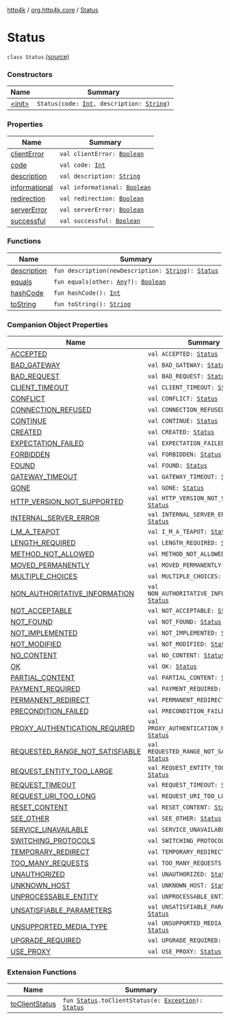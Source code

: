 [http4k](../../index.md) / [org.http4k.core](../index.md) / [Status](./index.md)

# Status

`class Status` [(source)](https://github.com/http4k/http4k/blob/master/http4k-core/src/main/kotlin/org/http4k/core/Status.kt#L3)

### Constructors

| Name | Summary |
|---|---|
| [&lt;init&gt;](-init-.md) | `Status(code: `[`Int`](https://kotlinlang.org/api/latest/jvm/stdlib/kotlin/-int/index.html)`, description: `[`String`](https://kotlinlang.org/api/latest/jvm/stdlib/kotlin/-string/index.html)`)` |

### Properties

| Name | Summary |
|---|---|
| [clientError](client-error.md) | `val clientError: `[`Boolean`](https://kotlinlang.org/api/latest/jvm/stdlib/kotlin/-boolean/index.html) |
| [code](code.md) | `val code: `[`Int`](https://kotlinlang.org/api/latest/jvm/stdlib/kotlin/-int/index.html) |
| [description](description.md) | `val description: `[`String`](https://kotlinlang.org/api/latest/jvm/stdlib/kotlin/-string/index.html) |
| [informational](informational.md) | `val informational: `[`Boolean`](https://kotlinlang.org/api/latest/jvm/stdlib/kotlin/-boolean/index.html) |
| [redirection](redirection.md) | `val redirection: `[`Boolean`](https://kotlinlang.org/api/latest/jvm/stdlib/kotlin/-boolean/index.html) |
| [serverError](server-error.md) | `val serverError: `[`Boolean`](https://kotlinlang.org/api/latest/jvm/stdlib/kotlin/-boolean/index.html) |
| [successful](successful.md) | `val successful: `[`Boolean`](https://kotlinlang.org/api/latest/jvm/stdlib/kotlin/-boolean/index.html) |

### Functions

| Name | Summary |
|---|---|
| [description](description.md) | `fun description(newDescription: `[`String`](https://kotlinlang.org/api/latest/jvm/stdlib/kotlin/-string/index.html)`): `[`Status`](./index.md) |
| [equals](equals.md) | `fun equals(other: `[`Any`](https://kotlinlang.org/api/latest/jvm/stdlib/kotlin/-any/index.html)`?): `[`Boolean`](https://kotlinlang.org/api/latest/jvm/stdlib/kotlin/-boolean/index.html) |
| [hashCode](hash-code.md) | `fun hashCode(): `[`Int`](https://kotlinlang.org/api/latest/jvm/stdlib/kotlin/-int/index.html) |
| [toString](to-string.md) | `fun toString(): `[`String`](https://kotlinlang.org/api/latest/jvm/stdlib/kotlin/-string/index.html) |

### Companion Object Properties

| Name | Summary |
|---|---|
| [ACCEPTED](-a-c-c-e-p-t-e-d.md) | `val ACCEPTED: `[`Status`](./index.md) |
| [BAD_GATEWAY](-b-a-d_-g-a-t-e-w-a-y.md) | `val BAD_GATEWAY: `[`Status`](./index.md) |
| [BAD_REQUEST](-b-a-d_-r-e-q-u-e-s-t.md) | `val BAD_REQUEST: `[`Status`](./index.md) |
| [CLIENT_TIMEOUT](-c-l-i-e-n-t_-t-i-m-e-o-u-t.md) | `val CLIENT_TIMEOUT: `[`Status`](./index.md) |
| [CONFLICT](-c-o-n-f-l-i-c-t.md) | `val CONFLICT: `[`Status`](./index.md) |
| [CONNECTION_REFUSED](-c-o-n-n-e-c-t-i-o-n_-r-e-f-u-s-e-d.md) | `val CONNECTION_REFUSED: `[`Status`](./index.md) |
| [CONTINUE](-c-o-n-t-i-n-u-e.md) | `val CONTINUE: `[`Status`](./index.md) |
| [CREATED](-c-r-e-a-t-e-d.md) | `val CREATED: `[`Status`](./index.md) |
| [EXPECTATION_FAILED](-e-x-p-e-c-t-a-t-i-o-n_-f-a-i-l-e-d.md) | `val EXPECTATION_FAILED: `[`Status`](./index.md) |
| [FORBIDDEN](-f-o-r-b-i-d-d-e-n.md) | `val FORBIDDEN: `[`Status`](./index.md) |
| [FOUND](-f-o-u-n-d.md) | `val FOUND: `[`Status`](./index.md) |
| [GATEWAY_TIMEOUT](-g-a-t-e-w-a-y_-t-i-m-e-o-u-t.md) | `val GATEWAY_TIMEOUT: `[`Status`](./index.md) |
| [GONE](-g-o-n-e.md) | `val GONE: `[`Status`](./index.md) |
| [HTTP_VERSION_NOT_SUPPORTED](-h-t-t-p_-v-e-r-s-i-o-n_-n-o-t_-s-u-p-p-o-r-t-e-d.md) | `val HTTP_VERSION_NOT_SUPPORTED: `[`Status`](./index.md) |
| [INTERNAL_SERVER_ERROR](-i-n-t-e-r-n-a-l_-s-e-r-v-e-r_-e-r-r-o-r.md) | `val INTERNAL_SERVER_ERROR: `[`Status`](./index.md) |
| [I_M_A_TEAPOT](-i_-m_-a_-t-e-a-p-o-t.md) | `val I_M_A_TEAPOT: `[`Status`](./index.md) |
| [LENGTH_REQUIRED](-l-e-n-g-t-h_-r-e-q-u-i-r-e-d.md) | `val LENGTH_REQUIRED: `[`Status`](./index.md) |
| [METHOD_NOT_ALLOWED](-m-e-t-h-o-d_-n-o-t_-a-l-l-o-w-e-d.md) | `val METHOD_NOT_ALLOWED: `[`Status`](./index.md) |
| [MOVED_PERMANENTLY](-m-o-v-e-d_-p-e-r-m-a-n-e-n-t-l-y.md) | `val MOVED_PERMANENTLY: `[`Status`](./index.md) |
| [MULTIPLE_CHOICES](-m-u-l-t-i-p-l-e_-c-h-o-i-c-e-s.md) | `val MULTIPLE_CHOICES: `[`Status`](./index.md) |
| [NON_AUTHORITATIVE_INFORMATION](-n-o-n_-a-u-t-h-o-r-i-t-a-t-i-v-e_-i-n-f-o-r-m-a-t-i-o-n.md) | `val NON_AUTHORITATIVE_INFORMATION: `[`Status`](./index.md) |
| [NOT_ACCEPTABLE](-n-o-t_-a-c-c-e-p-t-a-b-l-e.md) | `val NOT_ACCEPTABLE: `[`Status`](./index.md) |
| [NOT_FOUND](-n-o-t_-f-o-u-n-d.md) | `val NOT_FOUND: `[`Status`](./index.md) |
| [NOT_IMPLEMENTED](-n-o-t_-i-m-p-l-e-m-e-n-t-e-d.md) | `val NOT_IMPLEMENTED: `[`Status`](./index.md) |
| [NOT_MODIFIED](-n-o-t_-m-o-d-i-f-i-e-d.md) | `val NOT_MODIFIED: `[`Status`](./index.md) |
| [NO_CONTENT](-n-o_-c-o-n-t-e-n-t.md) | `val NO_CONTENT: `[`Status`](./index.md) |
| [OK](-o-k.md) | `val OK: `[`Status`](./index.md) |
| [PARTIAL_CONTENT](-p-a-r-t-i-a-l_-c-o-n-t-e-n-t.md) | `val PARTIAL_CONTENT: `[`Status`](./index.md) |
| [PAYMENT_REQUIRED](-p-a-y-m-e-n-t_-r-e-q-u-i-r-e-d.md) | `val PAYMENT_REQUIRED: `[`Status`](./index.md) |
| [PERMANENT_REDIRECT](-p-e-r-m-a-n-e-n-t_-r-e-d-i-r-e-c-t.md) | `val PERMANENT_REDIRECT: `[`Status`](./index.md) |
| [PRECONDITION_FAILED](-p-r-e-c-o-n-d-i-t-i-o-n_-f-a-i-l-e-d.md) | `val PRECONDITION_FAILED: `[`Status`](./index.md) |
| [PROXY_AUTHENTICATION_REQUIRED](-p-r-o-x-y_-a-u-t-h-e-n-t-i-c-a-t-i-o-n_-r-e-q-u-i-r-e-d.md) | `val PROXY_AUTHENTICATION_REQUIRED: `[`Status`](./index.md) |
| [REQUESTED_RANGE_NOT_SATISFIABLE](-r-e-q-u-e-s-t-e-d_-r-a-n-g-e_-n-o-t_-s-a-t-i-s-f-i-a-b-l-e.md) | `val REQUESTED_RANGE_NOT_SATISFIABLE: `[`Status`](./index.md) |
| [REQUEST_ENTITY_TOO_LARGE](-r-e-q-u-e-s-t_-e-n-t-i-t-y_-t-o-o_-l-a-r-g-e.md) | `val REQUEST_ENTITY_TOO_LARGE: `[`Status`](./index.md) |
| [REQUEST_TIMEOUT](-r-e-q-u-e-s-t_-t-i-m-e-o-u-t.md) | `val REQUEST_TIMEOUT: `[`Status`](./index.md) |
| [REQUEST_URI_TOO_LONG](-r-e-q-u-e-s-t_-u-r-i_-t-o-o_-l-o-n-g.md) | `val REQUEST_URI_TOO_LONG: `[`Status`](./index.md) |
| [RESET_CONTENT](-r-e-s-e-t_-c-o-n-t-e-n-t.md) | `val RESET_CONTENT: `[`Status`](./index.md) |
| [SEE_OTHER](-s-e-e_-o-t-h-e-r.md) | `val SEE_OTHER: `[`Status`](./index.md) |
| [SERVICE_UNAVAILABLE](-s-e-r-v-i-c-e_-u-n-a-v-a-i-l-a-b-l-e.md) | `val SERVICE_UNAVAILABLE: `[`Status`](./index.md) |
| [SWITCHING_PROTOCOLS](-s-w-i-t-c-h-i-n-g_-p-r-o-t-o-c-o-l-s.md) | `val SWITCHING_PROTOCOLS: `[`Status`](./index.md) |
| [TEMPORARY_REDIRECT](-t-e-m-p-o-r-a-r-y_-r-e-d-i-r-e-c-t.md) | `val TEMPORARY_REDIRECT: `[`Status`](./index.md) |
| [TOO_MANY_REQUESTS](-t-o-o_-m-a-n-y_-r-e-q-u-e-s-t-s.md) | `val TOO_MANY_REQUESTS: `[`Status`](./index.md) |
| [UNAUTHORIZED](-u-n-a-u-t-h-o-r-i-z-e-d.md) | `val UNAUTHORIZED: `[`Status`](./index.md) |
| [UNKNOWN_HOST](-u-n-k-n-o-w-n_-h-o-s-t.md) | `val UNKNOWN_HOST: `[`Status`](./index.md) |
| [UNPROCESSABLE_ENTITY](-u-n-p-r-o-c-e-s-s-a-b-l-e_-e-n-t-i-t-y.md) | `val UNPROCESSABLE_ENTITY: `[`Status`](./index.md) |
| [UNSATISFIABLE_PARAMETERS](-u-n-s-a-t-i-s-f-i-a-b-l-e_-p-a-r-a-m-e-t-e-r-s.md) | `val UNSATISFIABLE_PARAMETERS: `[`Status`](./index.md) |
| [UNSUPPORTED_MEDIA_TYPE](-u-n-s-u-p-p-o-r-t-e-d_-m-e-d-i-a_-t-y-p-e.md) | `val UNSUPPORTED_MEDIA_TYPE: `[`Status`](./index.md) |
| [UPGRADE_REQUIRED](-u-p-g-r-a-d-e_-r-e-q-u-i-r-e-d.md) | `val UPGRADE_REQUIRED: `[`Status`](./index.md) |
| [USE_PROXY](-u-s-e_-p-r-o-x-y.md) | `val USE_PROXY: `[`Status`](./index.md) |

### Extension Functions

| Name | Summary |
|---|---|
| [toClientStatus](../../org.http4k.client/to-client-status.md) | `fun `[`Status`](./index.md)`.toClientStatus(e: `[`Exception`](https://kotlinlang.org/api/latest/jvm/stdlib/kotlin/-exception/index.html)`): `[`Status`](./index.md) |
